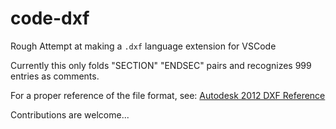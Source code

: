 # code-dxf
Rough Attempt at making a `.dxf` language extension for VSCode

Currently this only folds "SECTION" "ENDSEC" pairs and recognizes 999 entries as comments.

For a proper reference of the file format, see: [Autodesk 2012 DXF Reference](https://images.autodesk.com/adsk/files/autocad_2012_pdf_dxf-reference_enu.pdf)

Contributions are welcome...
